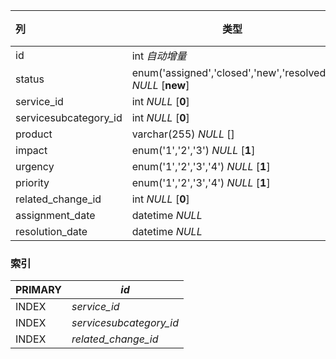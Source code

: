 | 列                    | 类型                                                        | 注释 |
| :-------------------- | ----------------------------------------------------------- | ---- |
| id                    | int *自动增量*                                              |      |
| status                | enum('assigned','closed','new','resolved') *NULL* [**new**] |      |
| service_id            | int *NULL* [**0**]                                          |      |
| servicesubcategory_id | int *NULL* [**0**]                                          |      |
| product               | varchar(255) *NULL* []                                      |      |
| impact                | enum('1','2','3') *NULL* [**1**]                            |      |
| urgency               | enum('1','2','3','4') *NULL* [**1**]                        |      |
| priority              | enum('1','2','3','4') *NULL* [**1**]                        |      |
| related_change_id     | int *NULL* [**0**]                                          |      |
| assignment_date       | datetime *NULL*                                             |      |
| resolution_date       | datetime *NULL*                                             |      |

### 索引

| PRIMARY | *id*                    |
| :------ | ----------------------- |
| INDEX   | *service_id*            |
| INDEX   | *servicesubcategory_id* |
| INDEX   | *related_change_id*     |